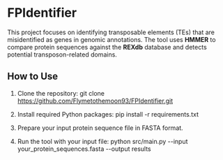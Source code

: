 # FPIdentifier
This project focuses on identifying transposable elements (TEs) that are misidentified as genes in genomic annotations. The tool uses **HMMER** to compare protein sequences against the **REXdb** database and detects potential transposon-related domains.

## How to Use

1. Clone the repository:
git clone https://github.com/Flymetothemoon93/FPIdentifier.git

2. Install required Python packages:
pip install -r requirements.txt

3. Prepare your input protein sequence file in FASTA format.

4. Run the tool with your input file:
python src/main.py --input your_protein_sequences.fasta --output results
